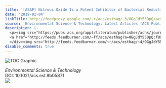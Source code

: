```yaml
---
title: '[ASAP] Nitrous Oxide Is a Potent Inhibitor of Bacterial Reductive Dechlorination'
date: '2019-01-04'
linkTitle: http://feedproxy.google.com/~r/acs/esthag/~3/0GgJdY55DpQ/acs.est.8b05871
source: 'Environmental Science & Technology: Latest Articles (ACS Publications)'
description: |-
  <p><img src="https://pubs.acs.org/appl/literatum/publisher/achs/journals/content/esthag/0/esthag.ahead-of-print/acs.est.8b05871/20190104/images/medium/es-2018-05871s_0005.gif" alt="TOC Graphic"/></p><div><cite>Environmental Science & Technology</cite></div><div>DOI: 10.1021/acs.est.8b05871</div><div class="feedflare">
  <a href="http://feeds.feedburner.com/~ff/acs/esthag?a=0GgJdY55DpQ:fUX62Q3Y7gY:yIl2AUoC8zA"><img src="http://feeds.feedburner.com/~ff/acs/esthag?d=yIl2AUoC8zA" border="0"></img></a>
  </div><img src="http://feeds.feedburner.com/~r/acs/esthag/~4/0GgJdY55DpQ" height="1" width="1" ...
disable_comments: true
---
```

<p><img src="https://pubs.acs.org/appl/literatum/publisher/achs/journals/content/esthag/0/esthag.ahead-of-print/acs.est.8b05871/20190104/images/medium/es-2018-05871s_0005.gif" alt="TOC Graphic"/></p><div><cite>Environmental Science & Technology</cite></div><div>DOI: 10.1021/acs.est.8b05871</div><div class="feedflare">
<a href="http://feeds.feedburner.com/~ff/acs/esthag?a=0GgJdY55DpQ:fUX62Q3Y7gY:yIl2AUoC8zA"><img src="http://feeds.feedburner.com/~ff/acs/esthag?d=yIl2AUoC8zA" border="0"></img></a>
</div><img src="http://feeds.feedburner.com/~r/acs/esthag/~4/0GgJdY55DpQ" height="1" width="1" ...